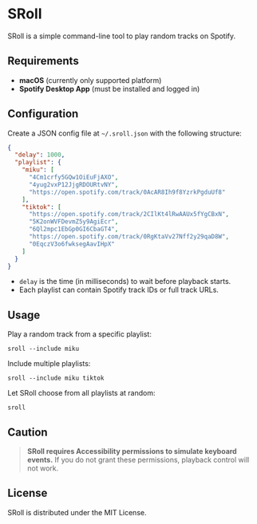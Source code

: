 # SRoll

SRoll is a simple command-line tool to play random tracks on Spotify.

## Requirements

- **macOS** (currently only supported platform)
- **Spotify Desktop App** (must be installed and logged in)

## Configuration

Create a JSON config file at `~/.sroll.json` with the following structure:

```json
{
  "delay": 1000,
  "playlist": {
    "miku": [
      "4Cm1crfy5GQw1OiEuFjAXO",
      "4yug2vxP12JjgRDOURtvNY",
      "https://open.spotify.com/track/0AcAR8Ih9f8YzrkPgduUf8"
    ],
    "tiktok": [
      "https://open.spotify.com/track/2CIlKt4lRwAAUx5fYgCBxN",
      "5K2onWVFDevmZ5y9AgiEcr",
      "6Ql2mpc1EbGp0GI6CbaGT4",
      "https://open.spotify.com/track/0RgKtaVv27Nff2y29qaD8W",
      "0EqczV3o6fwksegAavIHpX"
    ]
  }
}
```

- `delay` is the time (in milliseconds) to wait before playback starts.
- Each playlist can contain Spotify track IDs or full track URLs.

## Usage

Play a random track from a specific playlist:

```
sroll --include miku
```

Include multiple playlists:

```
sroll --include miku tiktok
```

Let SRoll choose from all playlists at random:

```
sroll
```

## Caution

> **SRoll requires Accessibility permissions to simulate keyboard events.**
> If you do not grant these permissions, playback control will not work.

## License

SRoll is distributed under the MIT License.
